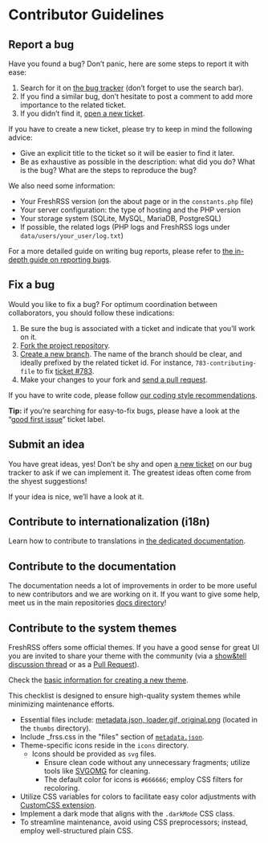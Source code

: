 # Contributor Guidelines

## Report a bug

Have you found a bug? Don’t panic, here are some steps to report it with ease:

1. Search for it on [the bug tracker](https://github.com/FreshRSS/FreshRSS/issues) (don’t forget to use the search bar).
2. If you find a similar bug, don’t hesitate to post a comment to add more importance to the related ticket.
3. If you didn’t find it, [open a new ticket](https://github.com/FreshRSS/FreshRSS/issues/new).

If you have to create a new ticket, please try to keep in mind the following advice:

* Give an explicit title to the ticket so it will be easier to find it later.
* Be as exhaustive as possible in the description: what did you do? What is the bug? What are the steps to reproduce the bug?

We also need some information:

* Your FreshRSS version (on the about page or in the `constants.php` file)
* Your server configuration: the type of hosting and the PHP version
* Your storage system (SQLite, MySQL, MariaDB, PostgreSQL)
* If possible, the related logs (PHP logs and FreshRSS logs under `data/users/your_user/log.txt`)

For a more detailed guide on writing bug reports, please refer to [the in-depth guide on reporting bugs](developers/06_Reporting_Bugs).

## Fix a bug

Would you like to fix a bug? For optimum coordination between collaborators, you should follow these indications:

1. Be sure the bug is associated with a ticket and indicate that you’ll work on it.
2. [Fork the project repository](https://help.github.com/articles/fork-a-repo/).
3. [Create a new branch](https://help.github.com/articles/creating-and-deleting-branches-within-your-repository/). The name of the branch should be clear, and ideally prefixed by the related ticket id. For instance, `783-contributing-file` to fix [ticket #783](https://github.com/FreshRSS/FreshRSS/issues/783).
4. Make your changes to your fork and [send a pull request](https://help.github.com/articles/using-pull-requests/).

If you have to write code, please follow [our coding style recommendations](developers/02_First_steps.md).

**Tip:** if you’re searching for easy-to-fix bugs, please have a look at the “[good first issue](https://github.com/FreshRSS/FreshRSS/issues?q=is%3Aopen+is%3Aissue+label%3A%22good+first+issue%22)” ticket label.

## Submit an idea

You have great ideas, yes! Don’t be shy and open [a new ticket](https://github.com/FreshRSS/FreshRSS/issues/new) on our bug tracker to ask if we can implement it. The greatest ideas often come from the shyest suggestions!

If your idea is nice, we’ll have a look at it.

## Contribute to internationalization (i18n)

Learn how to contribute to translations in [the dedicated documentation](./internationalization.md).

## Contribute to the documentation

The documentation needs a lot of improvements in order to be more useful to new contributors and we are working on it.
If you want to give some help, meet us in the main repositories [docs directory](https://github.com/FreshRSS/FreshRSS/tree/edge/docs)!

## Contribute to the system themes

FreshRSS offers some official themes. If you have a good sense for great UI you are invited to share your theme with the community (via a [show&tell discussion thread](https://github.com/FreshRSS/FreshRSS/discussions/categories/show-and-tell) or as a [Pull Request](https://github.com/FreshRSS/FreshRSS/pulls)).

Check the [basic information for creating a new theme](./developers/04_Frontend/02_Design.md).

This checklist is designed to ensure high-quality system themes while minimizing maintenance efforts.

* Essential files include: [metadata.json, loader.gif, original.png](./developers/04_Frontend/02_Design.md) (located in the `thumbs` directory).
* Include _frss.css in the "files" section of [`metadata.json`](./developers/04_Frontend/02_Design.md).
* Theme-specific icons reside in the `icons` directory.
	* Icons should be provided as `svg` files.
		* Ensure clean code without any unnecessary fragments; utilize tools like [SVGOMG](https://jakearchibald.github.io/svgomg/) for cleaning.
		* The default color for icons is `#666666`; employ CSS filters for recoloring.
* Utilize CSS variables for colors to facilitate easy color adjustments with [CustomCSS extension](https://github.com/FreshRSS/Extensions).
* Implement a dark mode that aligns with the `.darkMode` CSS class.
* To streamline maintenance, avoid using CSS preprocessors; instead, employ well-structured plain CSS.

